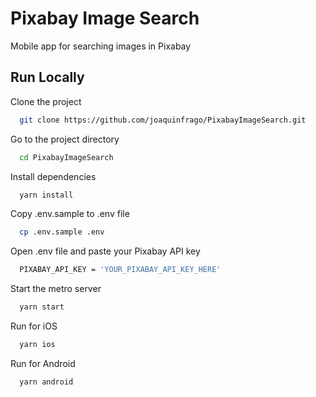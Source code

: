 # Pixabay Image Search

Mobile app for searching images in Pixabay

## Run Locally

Clone the project

```bash
  git clone https://github.com/joaquinfrago/PixabayImageSearch.git
```

Go to the project directory

```bash
  cd PixabayImageSearch
```

Install dependencies

```bash
  yarn install
```

Copy .env.sample to .env file

```bash
  cp .env.sample .env
```

Open .env file and paste your Pixabay API key

```bash
  PIXABAY_API_KEY = 'YOUR_PIXABAY_API_KEY_HERE'
```

Start the metro server

```bash
  yarn start
```

Run for iOS

```bash
  yarn ios
```

Run for Android

```bash
  yarn android
```
